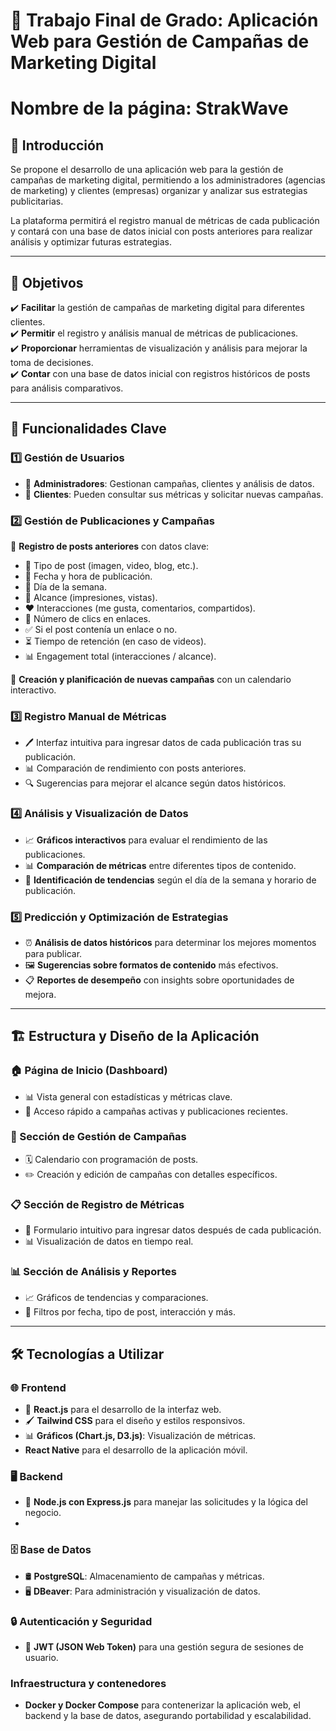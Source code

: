 # 📌 Trabajo Final de Grado: Aplicación Web para Gestión de Campañas de Marketing Digital  

# Nombre de la página: **StrakWave**

## 📖 Introducción  
Se propone el desarrollo de una aplicación web para la gestión de campañas de marketing digital, permitiendo a los administradores (agencias de marketing) y clientes (empresas) organizar y analizar sus estrategias publicitarias.  

La plataforma permitirá el registro manual de métricas de cada publicación y contará con una base de datos inicial con posts anteriores para realizar análisis y optimizar futuras estrategias.  

---

## 🎯 Objetivos  
✔️ **Facilitar** la gestión de campañas de marketing digital para diferentes clientes.  
✔️ **Permitir** el registro y análisis manual de métricas de publicaciones.  
✔️ **Proporcionar** herramientas de visualización y análisis para mejorar la toma de decisiones.  
✔️ **Contar** con una base de datos inicial con registros históricos de posts para análisis comparativos.  

---

## 🔑 Funcionalidades Clave  

### 1️⃣ Gestión de Usuarios  
- 👤 **Administradores**: Gestionan campañas, clientes y análisis de datos.  
- 👥 **Clientes**: Pueden consultar sus métricas y solicitar nuevas campañas.  

### 2️⃣ Gestión de Publicaciones y Campañas  
📝 **Registro de posts anteriores** con datos clave:  
- 📌 Tipo de post (imagen, video, blog, etc.).  
- 📅 Fecha y hora de publicación.  
- 📆 Día de la semana.  
- 👀 Alcance (impresiones, vistas).  
- ❤️ Interacciones (me gusta, comentarios, compartidos).  
- 🔗 Número de clics en enlaces.  
- ✅ Si el post contenía un enlace o no.  
- ⏳ Tiempo de retención (en caso de videos).  
- 📊 Engagement total (interacciones / alcance).  

📅 **Creación y planificación de nuevas campañas** con un calendario interactivo.  

### 3️⃣ Registro Manual de Métricas  
- 🖊️ Interfaz intuitiva para ingresar datos de cada publicación tras su publicación.  
- 📊 Comparación de rendimiento con posts anteriores.  
- 🔍 Sugerencias para mejorar el alcance según datos históricos.  

### 4️⃣ Análisis y Visualización de Datos  
- 📈 **Gráficos interactivos** para evaluar el rendimiento de las publicaciones.  
- 📊 **Comparación de métricas** entre diferentes tipos de contenido.  
- 📅 **Identificación de tendencias** según el día de la semana y horario de publicación.  

### 5️⃣ Predicción y Optimización de Estrategias  
- ⏰ **Análisis de datos históricos** para determinar los mejores momentos para publicar.  
- 🖼️ **Sugerencias sobre formatos de contenido** más efectivos.  
- 📋 **Reportes de desempeño** con insights sobre oportunidades de mejora.  

---

## 🏗️ Estructura y Diseño de la Aplicación  

### 🏠 Página de Inicio (Dashboard)  
- 📊 Vista general con estadísticas y métricas clave.  
- 🚀 Acceso rápido a campañas activas y publicaciones recientes.  

### 📆 Sección de Gestión de Campañas  
- 🗓️ Calendario con programación de posts.  
- ✏️ Creación y edición de campañas con detalles específicos.  

### 📋 Sección de Registro de Métricas  
- 📝 Formulario intuitivo para ingresar datos después de cada publicación.  
- 📊 Visualización de datos en tiempo real.  

### 📊 Sección de Análisis y Reportes  
- 📈 Gráficos de tendencias y comparaciones.  
- 🎯 Filtros por fecha, tipo de post, interacción y más.  

---

## 🛠️ Tecnologías a Utilizar  

### 🌐 Frontend  
- 🎨 **React.js** para el desarrollo de la interfaz web. 
- 🖌️ **Tailwind CSS** para el diseño y estilos responsivos.
- 📊 **Gráficos (Chart.js, D3.js)**: Visualización de métricas.
- **React Native** para el desarrollo de la aplicación móvil.

### 🖥️ Backend  
- 🐍 **Node.js con Express.js** para manejar las solicitudes y la lógica del negocio.
- 

### 🗄️ Base de Datos  
- 🛢️ **PostgreSQL**: Almacenamiento de campañas y métricas.  
- 🖥️ **DBeaver**: Para administración y visualización de datos.  

### 🔒 Autenticación y Seguridad  
- 🔑 **JWT (JSON Web Token)** para una gestión segura de sesiones de usuario.

### Infraestructura y contenedores
- **Docker y Docker Compose** para contenerizar la aplicación web, el backend y la base de datos, asegurando portabilidad y escalabilidad.

